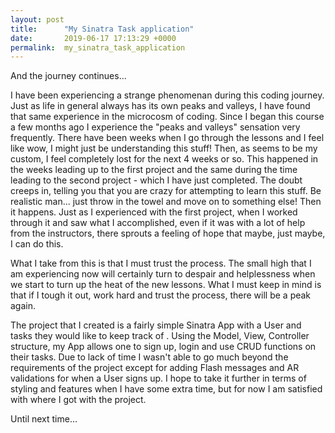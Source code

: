 ```yaml
---
layout: post
title:      "My Sinatra Task application"
date:       2019-06-17 17:13:29 +0000
permalink:  my_sinatra_task_application
---
```



And the journey continues...

I have been experiencing a strange phenomenan during this coding journey. Just as life in general always has its own peaks and valleys, I have found that same experience in the microcosm of coding. Since I began this course a few months ago I experience the "peaks and valleys" sensation very frequently. There have been weeks when I go through the lessons and I feel like wow, I might just be understanding this stuff! Then, as seems to be my custom, I feel completely lost for the next 4 weeks or so. This happened in the weeks leading up to the first project and the same during the time leading to the second project - which I have just completed. The doubt creeps in, telling you that you are crazy for attempting to learn this stuff. Be realistic man... just throw in the towel and move on to something else! Then it happens. Just as I experienced with the first project, when I worked through it and saw what I accomplished, even if it was with a lot of help from the instructors, there sprouts a feeling of hope that maybe, just maybe, I can do this. 

What I take from this is that I must trust the process. The small high that I am experiencing now will certainly turn to despair and helplessness when we start to turn up the heat of the new lessons. What I must keep in mind is that if I tough it out, work hard and trust the process, there will be a peak again.

The project that I created is a fairly simple Sinatra App with a User and tasks they would like to keep track of . Using the Model, View, Controller structure, my App allows one to sign up, login and use CRUD functions on their tasks. Due to lack of time I wasn't able to go much beyond the requirements of the project except for adding Flash messages and AR validations for when a User signs up. I hope to take it further in terms of styling and features when I have some extra time, but for now I am satisfied with where I got with the project.

Until next time...


